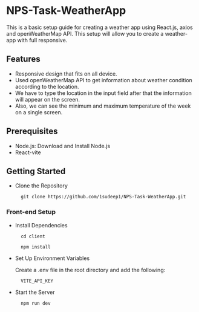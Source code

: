 # NPS-Task-WeatherApp

This is a basic setup guide for creating a weather app using React.js, axios and openWeatherMap API. This setup will allow you to create a weather-app with full responsive.


## Features
- Responsive design that fits on all device.
- Used openWeatherMap API to get information about weather condition according to the location.
- We have to type the location in the input field after that the information will appear on the screen.
- Also, we can see the minimum and maximum temperature of the week on a single screen.

## Prerequisites

- Node.js: Download and Install Node.js
- React-vite

## Getting Started

- Clone the Repository

        git clone https://github.com/1sudeep1/NPS-Task-WeatherApp.git



### Front-end Setup
- Install Dependencies

        cd client

        npm install
  
- Set Up Environment Variables

    Create a .env file in the root directory and add the following:

        VITE_API_KEY

- Start the Server

        npm run dev
